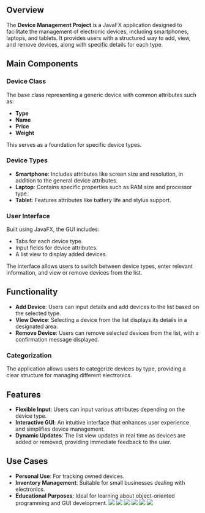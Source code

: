 ## Overview

The **Device Management Project** is a JavaFX application designed to facilitate the management of electronic devices, including smartphones, laptops, and tablets. It provides users with a structured way to add, view, and remove devices, along with specific details for each type.

## Main Components

### Device Class
The base class representing a generic device with common attributes such as:
- **Type**
- **Name**
- **Price**
- **Weight**

This serves as a foundation for specific device types.

### Device Types
- **Smartphone**: Includes attributes like screen size and resolution, in addition to the general device attributes.
- **Laptop**: Contains specific properties such as RAM size and processor type.
- **Tablet**: Features attributes like battery life and stylus support.

### User Interface
Built using JavaFX, the GUI includes:
- Tabs for each device type.
- Input fields for device attributes.
- A list view to display added devices.

The interface allows users to switch between device types, enter relevant information, and view or remove devices from the list.

## Functionality
- **Add Device**: Users can input details and add devices to the list based on the selected type.
- **View Device**: Selecting a device from the list displays its details in a designated area.
- **Remove Device**: Users can remove selected devices from the list, with a confirmation message displayed.

### Categorization
The application allows users to categorize devices by type, providing a clear structure for managing different electronics.

## Features
- **Flexible Input**: Users can input various attributes depending on the device type.
- **Interactive GUI**: An intuitive interface that enhances user experience and simplifies device management.
- **Dynamic Updates**: The list view updates in real time as devices are added or removed, providing immediate feedback to the user.

## Use Cases
- **Personal Use**: For tracking owned devices.
- **Inventory Management**: Suitable for small businesses dealing with electronics.
- **Educational Purposes**: Ideal for learning about object-oriented programming and GUI development.
![](https://github.com/user-attachments/assets/a8cbc996-54a1-442d-846a-3cf52ba5217b)
![](https://github.com/user-attachments/assets/b380c703-fcbb-4ac9-ada7-ffbda0947edf)
![](https://github.com/user-attachments/assets/2be1170a-4d35-413d-92d7-132da4393ceb)
![](https://github.com/user-attachments/assets/3fce529b-0c2c-43d5-bd37-3ef21dd19b5a)
![](https://github.com/user-attachments/assets/1b65a002-42d2-4d2b-9925-5e90ebfc5112)
![](https://github.com/user-attachments/assets/4a11c530-8513-4372-ab23-e72053e68eb2)

